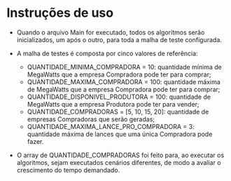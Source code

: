 # Instruções de uso

- Quando o arquivo Main for executado, todos os algoritmos serão inicializados, um após o outro, para toda a malha de
  teste configurada.

- A malha de testes é composta por cinco valores de referência:
    - QUANTIDADE_MINIMA_COMPRADORA = 10: quantidade mínima de MegaWatts que a empresa Compradora pode ter para comprar;
    - QUANTIDADE_MAXIMA_COMPRADORA = 100: quantidade máxima de MegaWatts que a empresa Compradora pode ter para comprar;
    - QUANTIDADE_DISPONIVEL_PRODUTORA = 100: quantidade de MegaWatts que a empresa Produtora pode ter para vender;
    - QUANTIDADE_COMPRADORAS = [5, 10, 15, 20]: quantidade de empresas Compradoras que serão geradas;
    - QUANTIDADE_MAXIMA_LANCE_PRO_COMPRADORA = 3: quantidade máxima de lances que uma única Compradora pode fazer.

- O array de QUANTIDADE_COMPRADORAS foi feito para, ao executar os algoritmos, sejam executados cenários diferentes, de
  modo a avaliar o crescimento do tempo demandado. 
